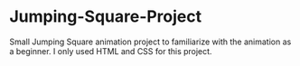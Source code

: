 # Jumping-Square-Project
Small Jumping Square animation project to familiarize with the animation as a beginner. I only used HTML and CSS for this project.
